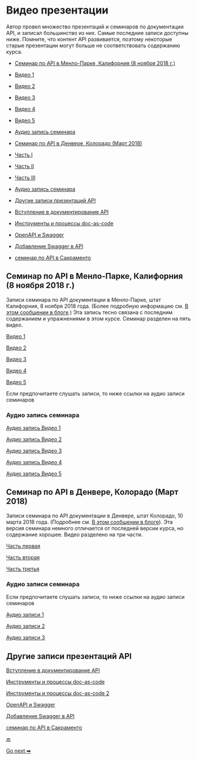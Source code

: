 # Видео презентации

Автор провел множество презентаций и семинаров по документации API, и записал большинство из них. Самые последние записи доступны ниже. Помните, что контент API развивается, поэтому некоторые старые презентации могут больше не соответствовать содержанию курса.

- [Семинар по API в Менло-Парке, Калифорния (8 ноября 2018 г.)](#menlopark)

 - [Видео 1](#video1)
 - [Видео 2](#video2)
 - [Видео 3](#video3)
 - [Видео 4](#video4)
 - [Видео 5](#video5)
 - [Аудио запись семинара](#audio1)
- [Семинар по API в Денвере, Колорадо (Март 2018)](#denver)
 - [Часть I](#part1)
 - [Часть II](#part2)
 - [Часть III](#part3)
 - [Аудио запись семинара](#audio2)
- [Другие записи презентаций API](#other)
 - [Вступление в документирование API](#intro)
 - [Инструменты и процессы doc-as-code](#doc-as-code)
 - [OpenAPI и Swagger](#openapi)
 - [Добавление Swagger в API](#swagger)
 - [семинар по API в Сакраменто](#sacramento)


<a name="menlopark"></a>
## Семинар по API в Менло-Парке, Калифорния (8 ноября 2018 г.)

Записи семинара по API документации в Менло-Парке, штат Калифорния, 8 ноября 2018 года. (Более подробную информацию см. [В этом сообщении в блоге](https://idratherbewriting.com/2018/10/31/upcoming-api-doc-workshop/).) Эта запись тесно связана с последним содержанием и упражнениями в этом курсе. Семинар разделен на пять видео.

<a name="video1"></a>
[Видео 1](https://youtu.be/X1u453Gtw9g)

<a name="video2"></a>
[Видео 2](https://youtu.be/FuZfob2eVb4)

<a name="video3"></a>
[Видео 3](https://youtu.be/GgA8772arys)

<a name="video4"></a>
[Видео 4](https://youtu.be/mLnea0LLTh4)

<a name="video5"></a>
[Видео 5](https://youtu.be/9mSqxqV7TXY)

Если предпочитаете слушать записи, то ниже ссылки на аудио записи семинаров

<a name="audio1"></a>
### Аудио запись семинара

[Аудио запись Видео 1](http://www.podtrac.com/pts/redirect.mp3/idratherassets.com/podcasts/menloapidoc/apidocvideo1.mp3)

[Аудио запись Видео 2](http://www.podtrac.com/pts/redirect.mp3/idratherassets.com/podcasts/menloapidoc/apidocvideo2.mp3)

[Аудио запись Видео 3](http://www.podtrac.com/pts/redirect.mp3/idratherassets.com/podcasts/menloapidoc/apidocvideo3.mp3)

[Аудио запись Видео 4](http://www.podtrac.com/pts/redirect.mp3/idratherassets.com/podcasts/menloapidoc/apidocvideo4.mp3)

[Аудио запись Видео 5](http://www.podtrac.com/pts/redirect.mp3/idratherassets.com/podcasts/menloapidoc/apidocvideo5.mp3)


<a name="denver"></a>
## Семинар по API в Денвере, Колорадо (Март 2018)

Записи семинара по API документации в Денвере, штат Колорадо, 10 марта 2018 года. (Подробнее см. [В этом сообщении в блоге](https://idratherbewriting.com/2018/03/12/api-documentation-workshop-in-denver/)). Эта версия семинара немного отличается от последней версии курса, но содержание хорошее. Видео разделено на три части.

<a name="part1"></a>
[Часть первая](https://youtu.be/Ivum3YbOWQ4)


<a name="part2"></a>
[Часть вторая](https://youtu.be/zV6m-6_j56w)

<a name="part3"></a>
[Часть третья](https://youtu.be/LSLg6Oy1OzM)

<a name="audio2"></a>
### Аудио записи семинара

Если предпочитаете слушать записи, то ниже ссылки на аудио записи семинаров

[Аудио записи 1](http://www.podtrac.com/pts/redirect.mp3/idratherassets.com/podcasts/denverapiworkshop_part1.mp3)

[Аудио записи 2](http://www.podtrac.com/pts/redirect.mp3/idratherassets.com/podcasts/denverapiworkshop_part2.mp3)

[Аудио записи 3](http://www.podtrac.com/pts/redirect.mp3/idratherassets.com/podcasts/denverapiworkshop_part3.mp3)

<a name="other"></a>
## Другие записи презентаций API

<a name="intro"></a>
[Вступление в документирование API](https://youtu.be/NawxzLB4aro)

<a name="doc-as-code"></a>
[Инструменты и процессы doc-as-code](https://youtu.be/__vSXJn-JQo)

[Инструменты и процессы doc-as-code 2](https://youtu.be/Z3e_38WS-2Q)

<a name="openapi"></a>
[OpenAPI и Swagger](https://youtu.be/gcDSL-8pkvU)

<a name="swagger"></a>
[Добавление Swagger в API](https://youtu.be/wC5hxY0RItQ)

<a name="sacramento"></a>
[семинар по API в Сакраменто](https://youtu.be/GerbihyUpdo)

[🔙](course-overview.md)

[Go next ➡](course-slides.md)
